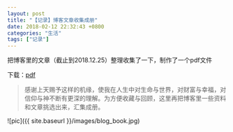 ```yaml
---
layout: post
title: "【记录】博客文章收集成册"
date: 2018-02-12 22:32:43 +0800
categories: "生活"
tags: ["记录"]
---
```

把博客里的文章（截止到2018.12.25）整理收集了一下，制作了一个pdf文件<br>

下载：[pdf](http://cleanli.github.io/osdegd/downloads/pdftxt/oxzrzjw_v1_2.pdf)

>感谢上天赐予这样的机缘，使我在人生中对生命与世界，对财富与幸福，对信仰与神不断有更深的理解。为方便收藏与回顾，这里再把博客里一些资料和文章挑选出来，汇集成册。

![pic]({{ site.baseurl }}/images/blog_book.jpg)



